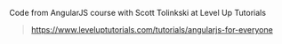 Code from AngularJS course with Scott Tolinkski at Level Up Tutorials
>https://www.leveluptutorials.com/tutorials/angularjs-for-everyone 